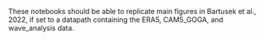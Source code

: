 These notebooks should be able to replicate main figures in Bartusek et al., 2022, if set to a datapath containing the ERA5, CAM5_GOGA, and wave_analysis data.
